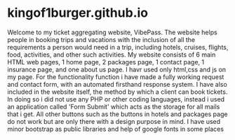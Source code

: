 # kingof1burger.github.io
Welcome to my ticket aggregating website, VibePass. The website helps people in booking trips and vacations with the inclusion of all the requirements a person would need in a trip, including hotels, cruises, flights, food, activities, and other such activities.
My website consists of 6 main HTML web pages, 1 home page, 2 packages page, 1 contact page, 1 insurance page, and one about us page.
I havr used only html,css and js on my page. For the functionality function i have made a fully working request and contact form, with an automated firsthand response system. I have also included in the website itself, the method by which a client can book tickets. In doing so i did not use any PHP or other coding languages, instead i used an application called 'Form Submit' which acts as the storage for all mails that i get.
All other buttons such as the buttons in hotels and packages page do not work but are only there with a design purpose in mind. I have used minor bootstrap as public libraries and help of google fonts in some places
